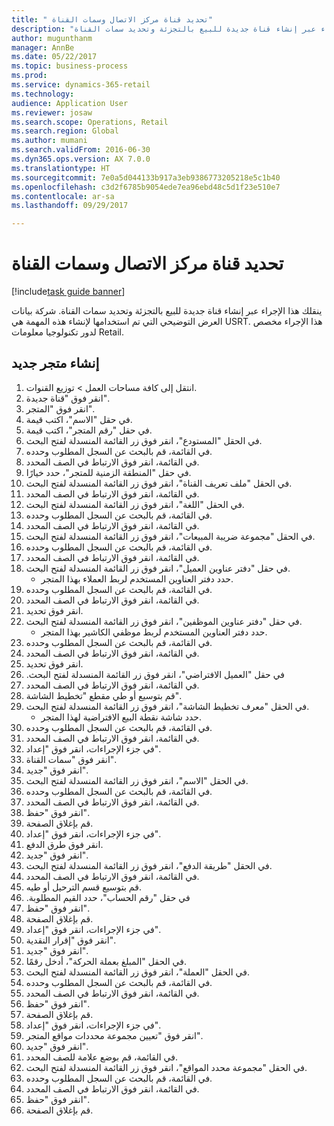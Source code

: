 ```yaml
--- 
title: " تحديد قناة مركز الاتصال وسمات القناة"
description: "ينقلك هذا الإجراء عبر إنشاء قناة جديدة للبيع بالتجزئة وتحديد سمات القناة."
author: mugunthanm
manager: AnnBe
ms.date: 05/22/2017
ms.topic: business-process
ms.prod: 
ms.service: dynamics-365-retail
ms.technology: 
audience: Application User
ms.reviewer: josaw
ms.search.scope: Operations, Retail
ms.search.region: Global
ms.author: mumani
ms.search.validFrom: 2016-06-30
ms.dyn365.ops.version: AX 7.0.0
ms.translationtype: HT
ms.sourcegitcommit: 7e0a5d044133b917a3eb9386773205218e5c1b40
ms.openlocfilehash: c3d2f6785b9054ede7ea96ebd48c5d1f23e510e7
ms.contentlocale: ar-sa
ms.lasthandoff: 09/29/2017

---
```

# <a name="define-call-center-channel-and-channel-attributes"></a> تحديد قناة مركز الاتصال وسمات القناة

[!include[task guide banner](../includes/task-guide-banner.md)]

ينقلك هذا الإجراء عبر إنشاء قناة جديدة للبيع بالتجزئة وتحديد سمات القناة. شركة بيانات العرض التوضيحي التي تم استخدامها لإنشاء هذه المهمة هي USRT.‬ هذا الإجراء مخصص لدور تكنولوجيا معلومات Retail‬.


## <a name="create-new-store"></a>إنشاء متجر جديد
1. انتقل إلى كافة مساحات العمل > توزيع القنوات.
2. انقر فوق "قناة جديدة".
3. انقر فوق "المتجر".
4. في حقل "الاسم"، اكتب قيمة.
5. في حقل "رقم المتجر"، اكتب قيمة.
6. في الحقل "المستودع"، انقر فوق زر القائمة المنسدلة لفتح البحث.
7. في القائمة، قم بالبحث عن السجل المطلوب وحدده.
8. في القائمة، انقر فوق الارتباط في الصف المحدد.
9. في حقل "‏‫المنطقة الزمنية للمتجر‬"، حدد خيارًا.
10. في الحقل "ملف تعريف القناة‬"، انقر فوق زر القائمة المنسدلة لفتح البحث.
11. في القائمة، انقر فوق الارتباط في الصف المحدد.
12. في الحقل "اللغة"، انقر فوق زر القائمة المنسدلة لفتح البحث.
13. في القائمة، قم بالبحث عن السجل المطلوب وحدده.
14. في القائمة، انقر فوق الارتباط في الصف المحدد.
15. في الحقل "مجموعة ضريبة المبيعات"، انقر فوق زر القائمة المنسدلة لفتح البحث.
16. في القائمة، قم بالبحث عن السجل المطلوب وحدده.
17. في القائمة، انقر فوق الارتباط في الصف المحدد.
18. في حقل "دفتر عناوين العميل"، انقر فوق زر القائمة المنسدلة لفتح البحث.
    * حدد دفتر العناوين المستخدم لربط العملاء بهذا المتجر.  
19. في القائمة، قم بالبحث عن السجل المطلوب وحدده.
20. في القائمة، انقر فوق الارتباط في الصف المحدد.
21. انقر فوق تحديد.
22. في حقل "دفتر عناوين الموظفين"، انقر فوق زر القائمة المنسدلة لفتح البحث.
    * حدد دفتر العناوين المستخدم لربط موظفي الكاشير بهذا المتجر.  
23. في القائمة، قم بالبحث عن السجل المطلوب وحدده.
24. في القائمة، انقر فوق الارتباط في الصف المحدد.
25. انقر فوق تحديد.
26. في حقل "‏‫العميل الافتراضي"، انقر فوق زر القائمة المنسدلة لفتح البحث.
27. في القائمة، انقر فوق الارتباط في الصف المحدد.
28. قم بتوسيع أو طي مقطع "تخطيط الشاشة".
29. في الحقل "معرف تخطيط الشاشة"، انقر فوق زر القائمة المنسدلة لفتح البحث.
    * حدد شاشة نقطة البيع الافتراضية لهذا المتجر.  
30. في القائمة، قم بالبحث عن السجل المطلوب وحدده.
31. في القائمة، انقر فوق الارتباط في الصف المحدد.
32. في جزء الإجراءات، انقر فوق "إعداد".
33. انقر فوق "سمات القناة".
34. انقر فوق "جديد".
35. في الحقل "الاسم"، انقر فوق زر القائمة المنسدلة لفتح البحث.
36. في القائمة، قم بالبحث عن السجل المطلوب وحدده.
37. في القائمة، انقر فوق الارتباط في الصف المحدد.
38. انقر فوق "حفظ".
39. قم بإغلاق الصفحة.
40. في جزء الإجراءات، انقر فوق "إعداد".
41. انقر فوق طرق الدفع.
42. انقر فوق "جديد".
43. في الحقل "طريقة الدفع‬"، انقر فوق زر القائمة المنسدلة لفتح البحث.
44. في القائمة، انقر فوق الارتباط في الصف المحدد.
45. قم بتوسيع قسم الترحيل أو طيه.
46. في حقل "‏‫رقم الحساب"، حدد القيم المطلوبة.
47. انقر فوق "حفظ".
48. قم بإغلاق الصفحة.
49. في جزء الإجراءات، انقر فوق "إعداد".
50. انقر فوق "إقرار النقدية".
51. انقر فوق "جديد".
52. في الحقل "المبلغ بعملة الحركة‬"، أدخل رقمًا.
53. في الحقل "العملة"، انقر فوق زر القائمة المنسدلة لفتح البحث.
54. في القائمة، قم بالبحث عن السجل المطلوب وحدده.
55. في القائمة، انقر فوق الارتباط في الصف المحدد.
56. انقر فوق "حفظ".
57. قم بإغلاق الصفحة.
58. في جزء الإجراءات، انقر فوق "إعداد".
59. انقر فوق "تعيين مجموعة محددات مواقع المتجر‬".
60. انقر فوق "جديد".
61. في القائمة، قم بوضع علامة للصف المحدد.
62. في الحقل "مجموعة محدد المواقع‬"، انقر فوق زر القائمة المنسدلة لفتح البحث.
63. في القائمة، قم بالبحث عن السجل المطلوب وحدده.
64. في القائمة، انقر فوق الارتباط في الصف المحدد.
65. انقر فوق "حفظ".
66. قم بإغلاق الصفحة.


